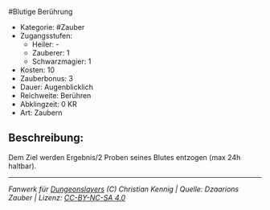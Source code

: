 #Blutige Berührung  
- Kategorie: #Zauber  
- Zugangsstufen:  
  - Heiler: -  
  - Zauberer: 1  
  - Schwarzmagier: 1  
- Kosten: 10  
- Zauberbonus: 3  
- Dauer: Augenblicklich  
- Reichweite: Berühren  
- Abklingzeit: 0 KR  
- Art: Zaubern     

## Beschreibung:
Dem Ziel werden Ergebnis/2 Proben seines Blutes entzogen (max 24h haltbar).


___
*Fanwerk für [Dungeonslayers](https://www.dungeonslayers.net/) (C) Christian Kennig | Quelle: Dzaarions Zauber | Lizenz: [CC-BY-NC-SA 4.0](https://creativecommons.org/licenses/by-nc-sa/4.0/deed.de)*